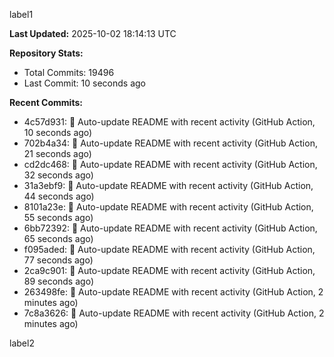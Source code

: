 
label1 
<!-- ACTIVITY_START -->
**Last Updated:** 2025-10-02 18:14:13 UTC

**Repository Stats:**
- Total Commits: 19496
- Last Commit: 10 seconds ago

**Recent Commits:**
- 4c57d931: 🤖 Auto-update README with recent activity (GitHub Action, 10 seconds ago)
- 702b4a34: 🤖 Auto-update README with recent activity (GitHub Action, 21 seconds ago)
- cd2dc468: 🤖 Auto-update README with recent activity (GitHub Action, 32 seconds ago)
- 31a3ebf9: 🤖 Auto-update README with recent activity (GitHub Action, 44 seconds ago)
- 8101a23e: 🤖 Auto-update README with recent activity (GitHub Action, 55 seconds ago)
- 6bb72392: 🤖 Auto-update README with recent activity (GitHub Action, 65 seconds ago)
- f095aded: 🤖 Auto-update README with recent activity (GitHub Action, 77 seconds ago)
- 2ca9c901: 🤖 Auto-update README with recent activity (GitHub Action, 89 seconds ago)
- 263498fe: 🤖 Auto-update README with recent activity (GitHub Action, 2 minutes ago)
- 7c8a3626: 🤖 Auto-update README with recent activity (GitHub Action, 2 minutes ago)
<!-- ACTIVITY_END -->

label2
